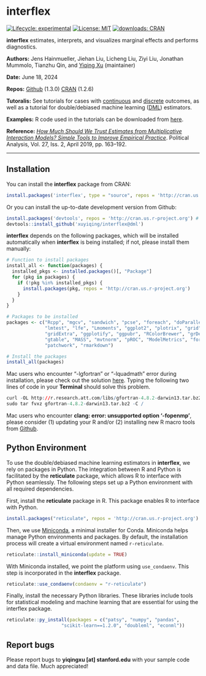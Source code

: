 
<!-- README.md is generated from README.Rmd. Please edit that file -->

# interflex

<!-- badges: start -->

[![Lifecycle:
experimental](https://img.shields.io/badge/lifecycle-stable-green.svg)](https://www.tidyverse.org/lifecycle/#stablel)
[![License:
MIT](https://img.shields.io/badge/License-MIT-yellow.svg)](https://opensource.org/licenses/MIT)
[![downloads:
CRAN](https://cranlogs.r-pkg.org/badges/grand-total/interflex)](https://www.datasciencemeta.com/rpackages)
<!-- badges: end -->

**interflex** estimates, interprets, and visualizes marginal effects and
performs diagnostics.

**Authors:** Jens Hainmueller, Jiehan Liu, Licheng Liu, Ziyi Liu,
Jonathan Mummolo, Tianzhu Qin, and [Yiqing Xu](https://yiqingxu.org/)
(maintainer)

**Date:** June 18, 2024

**Repos:** [Github](https://github.com/xuyiqing/interflex) (1.3.0)
[CRAN](https://cran.r-project.org/web/packages/interflex/index.html)
(1.2.6)

**Tutoralis:** See tutorials for cases with
[continuous](https://yiqingxu.org/packages/interflex/articles/continuous.html)
and
[discrete](https://yiqingxu.org/packages/interflex/articles/discrete.html)
outcomes, as well as a tutorial for double/debiased machine learning
([DML](https://yiqingxu.org/packages/interflex/articles/dml.html))
estimators.

**Examples:** R code used in the tutorials can be downloaded from
[here](examples.R).

**Reference:** [*How Much Should We Trust Estimates from Multiplicative
Interaction Models? Simple Tools to Improve Empirical
Practice*](http://bit.ly/HMX2019). Political Analysis, Vol. 27, Iss. 2,
April 2019, pp. 163–192.

------------------------------------------------------------------------

## Installation

You can install the **interflex** package from CRAN:

``` r
install.packages('interflex', type = "source", repos = 'http://cran.us.r-project.org') 
```

Or you can install the up-to-date development version from Github:

``` r
install.packages('devtools', repos = 'http://cran.us.r-project.org') # if not already installed
devtools::install_github('xuyiqing/interflex@dml')
```

**interflex** depends on the following packages, which will be installed
automatically when **interflex** is being installed; if not, please
install them manually:

``` r
# Function to install packages
install_all <- function(packages) {
  installed_pkgs <- installed.packages()[, "Package"]
  for (pkg in packages) {
    if (!pkg %in% installed_pkgs) {
      install.packages(pkg, repos = 'http://cran.us.r-project.org')
    }
  }
}

# Packages to be installed
packages <- c("Rcpp", "mgcv", "sandwich", "pcse", "foreach", "doParallel", 
              "lmtest", "lfe", "Lmoments", "ggplot2", "plotrix", "grid", 
              "gridExtra", "ggplotify", "ggpubr", "RColorBrewer", "grDevices", 
              "gtable", "MASS", "mvtnorm", "pROC", "ModelMetrics", "foreign",
              "patchwork", "rmarkdown")

# Install the packages
install_all(packages)
```

Mac users who encounter “-lgfortran” or “-lquadmath” error during
installation, please check out the solution
[here](http://thecoatlessprofessor.com/programming/rcpp-rcpparmadillo-and-os-x-mavericks-lgfortran-and-lquadmath-error/).
Typing the following two lines of code in your **Terminal** should solve
this problem.

``` r
curl -OL http://r.research.att.com/libs/gfortran-4.8.2-darwin13.tar.bz2
sudo tar fvxz gfortran-4.8.2-darwin13.tar.bz2 -C /
```

Mac users who encounter **clang: error: unsupported option ‘-fopenmp’**,
please consider (1) updating your R and/or (2) installing new R macro
tools from
[Github](https://github.com/rmacoslib/r-macos-rtools/releases/tag/v3.1.0).

## Python Environment

To use the double/debiased machine learning estimators in **interflex**,
we rely on packages in Python. The integration between R and Python is
facilitated by the **reticulate** package, which allows R to interface
with Python seamlessly. The following steps set up a Python environment
with all required dependencies.

First, install the **reticulate** package in R. This package enables R
to interface with Python.

``` r
install.packages("reticulate", repos = 'http://cran.us.r-project.org')
```

Then, we use [Miniconda](https://docs.anaconda.com/free/miniconda/), a
minimal installer for Conda. Miniconda helps manage Python environments
and packages. By default, the installation process will create a virtual
environment named `r-reticulate`.

``` r
reticulate::install_miniconda(update = TRUE)
```

With Miniconda installed, we point the platform using `use_condaenv`.
This step is incorporated in the **interflex** package.

``` r
reticulate::use_condaenv(condaenv = "r-reticulate")
```

Finally, install the necessary Python libraries. These libraries include
tools for statistical modeling and machine learning that are essential
for using the interflex package.

``` r
reticulate::py_install(packages = c("patsy", "numpy", "pandas", 
                    "scikit-learn==1.2.0", "doubleml", "econml"))
```

## Report bugs

Please report bugs to **yiqingxu \[at\] stanford.edu** with your sample
code and data file. Much appreciated!
